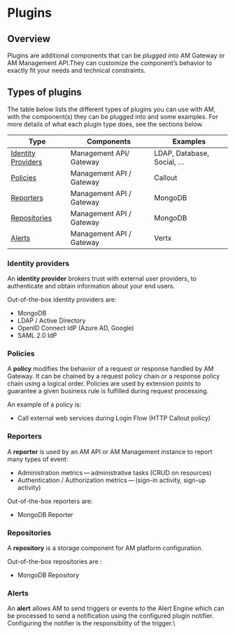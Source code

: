 # Plugins

## Overview

Plugins are additional components that can be _plugged into_ AM Gateway or AM Management API.They can customize the component’s behavior to exactly fit your needs and technical constraints.

## Types of plugins

The table below lists the different types of plugins you can use with AM, with the component(s) they can be plugged into and some examples. For more details of what each plugin type does, see the sections below.

| Type                                                                                                         | Components               | Examples                   |
| ------------------------------------------------------------------------------------------------------------ | ------------------------ | -------------------------- |
| [Identity Providers](https://docs.gravitee.io/am/current/am\_overview\_plugins.html#gravitee-plugins-idp)    | Management API/ Gateway  | LDAP, Database, Social, …​ |
| [Policies](https://docs.gravitee.io/am/current/am\_overview\_plugins.html#gravitee-plugins-policies)         | Management API / Gateway | Callout                    |
| [Reporters](https://docs.gravitee.io/am/current/am\_overview\_plugins.html#gravitee-plugins-reporters)       | Management API / Gateway | MongoDB                    |
| [Repositories](https://docs.gravitee.io/am/current/am\_overview\_plugins.html#gravitee-plugins-repositories) | Management API / Gateway | MongoDB                    |
| [Alerts](https://docs.gravitee.io/am/current/am\_overview\_plugins.html#gravitee-plugins-alerts)             | Management API / Gateway | Vertx                      |

### Identity providers

An **identity provider** brokers trust with external user providers, to authenticate and obtain information about your end users.

Out-of-the-box identity providers are:

* MongoDB
* LDAP / Active Directory
* OpenID Connect IdP (Azure AD, Google)
* SAML 2.0 IdP

### Policies

A **policy** modifies the behavior of a request or response handled by AM Gateway. It can be chained by a request policy chain or a response policy chain using a logical order. Policies are used by extension points to guarantee a given business rule is fulfilled during request processing.

An example of a policy is:

* Call external web services during Login Flow (HTTP Callout policy)

### Reporters

A **reporter** is used by an AM API or AM Management instance to report many types of event:

* Administration metrics — administrative tasks (CRUD on resources)
* Authentication / Authorization metrics — (sign-in activity, sign-up activity)

Out-of-the-box reporters are:

* MongoDB Reporter

### Repositories

A **repository** is a storage component for AM platform configuration.

Out-of-the-box repositories are :

* MongoDB Repository

### Alerts

An **alert** allows AM to send triggers or events to the Alert Engine which can be processed to send a notification using the configured plugin notifier. Configuring the notifier is the responsibility of the trigger.\
